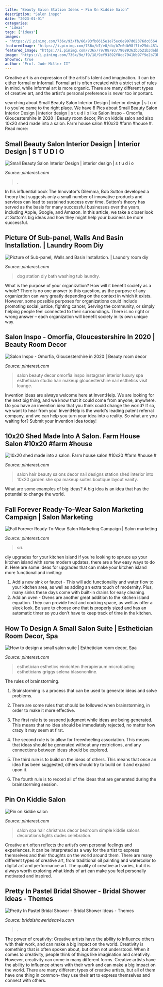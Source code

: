 ```yaml
---
title: "Beauty Salon Station Ideas ~ Pin On Kiddie Salon"
description: "Salon inspo"
date: "2023-01-01"
categories:
- "ideas"
tags: ["ideas"]
images:
- "https://i.pinimg.com/736x/93/fb/66/93fb6615e1e75ec0e997d02376dc0564.jpg"
featuredImage: "https://i.pinimg.com/736x/b7/e0/db/b7e0db98f7fe25dc481adf18ee8aff16.jpg"
featured_image: "https://i.pinimg.com/736x/79/08/93/79089363b3521b3debb6a444973ceac9.jpg"
image: "https://i.pinimg.com/736x/9e/f9/18/9ef91892f8cc7941bb97f9e2b73b65a4--beauty-salon-interior-salon-interior-design.jpg"
ShowToc: true
author: "Prof. Jude Miller II"
---
```



Creative art is an expression of the artist's talent and imagination. It can be either formal or informal. Formal art is often created with a strict set of rules in mind, while informal art is more organic. There are many different types of creative art, and the artist's personal preference is never too important.

	

		
searching about Small Beauty Salon Interior Design | interior design | s t u d i o you've came to the right place. We have 8 Pics about Small Beauty Salon Interior Design | interior design | s t u d i o like Salon Inspo - Omorfia, Gloucestershire in 2020 | Beauty room decor, Pin on kiddie salon and also 10x20 shed made into a salon. Farm house salon #10x20 #farm #house #. Read more:
		
    
## Small Beauty Salon Interior Design | Interior Design | S T U D I O

<img loading=lazy src="https://i.pinimg.com/736x/9e/f9/18/9ef91892f8cc7941bb97f9e2b73b65a4--beauty-salon-interior-salon-interior-design.jpg" onerror="this.onerror=null;this.src='https://tse3.mm.bing.net/th?id=OIP.2LUjEUNNzTTJxCXxvq6CSwHaJ4&amp;pid=15.1';" alt="Small Beauty Salon Interior Design | interior design | s t u d i o">

_Source: pinterest.com_

>. 

	

In his influential book The Innovator's Dilemma, Bob Sutton developed a theory that suggests only a small number of innovative products and services can lead to sustained success over time. Sutton's theory has served as the basis for many successful businesses over the years, including Apple, Google, and Amazon. In this article, we take a closer look at Sutton's big ideas and how they might help your business be more successful.

    
## Picture Of Sub-panel, Walls And Basin Installation. | Laundry Room Diy

<img loading=lazy src="https://i.pinimg.com/736x/93/fb/66/93fb6615e1e75ec0e997d02376dc0564.jpg" onerror="this.onerror=null;this.src='https://tse1.mm.bing.net/th?id=OIP.8kdHPqVYvMni6OcQ4qKULQHaNK&amp;pid=15.1';" alt="Picture of Sub-panel, Walls and Basin Installation. | Laundry room diy">

_Source: pinterest.com_

>dog station diy bath washing tub laundry. 

	

What is the purpose of your organization? How will it benefit society as a whole?
There is no one answer to this question, as the purpose of any organization can vary greatly depending on the context in which it exists. However, some possible purposes for organizations could include promoting social justice, fighting cancer, Serving the community, or simply helping people feel connected to their surroundings. There is no right or wrong answer – each organization will benefit society in its own unique way.

    
## Salon Inspo - Omorfia, Gloucestershire In 2020 | Beauty Room Decor

<img loading=lazy src="https://i.pinimg.com/736x/2d/b3/75/2db375f1f992a0239f0a4b94baf7e15f.jpg" onerror="this.onerror=null;this.src='https://tse4.mm.bing.net/th?id=OIP.n6ZNs_XcT3xzd8ZdlP54qwHaJq&amp;pid=15.1';" alt="Salon Inspo - Omorfia, Gloucestershire in 2020 | Beauty room decor">

_Source: pinterest.com_

>salon beauty decor omorfia inspo instagram interior luxury spa esthetician studio hair makeup gloucestershire nail esthetics visit lounge. 

	

Invention ideas are always welcome here at InventHelp. We are looking for the next big thing, and we know that it could come from anyone, anywhere. Do you have an invention idea that you think could change the world? If so, we want to hear from you! InventHelp is the world's leading patent referral company, and we can help you turn your idea into a reality. So what are you waiting for? Submit your invention idea today!

    
## 10x20 Shed Made Into A Salon. Farm House Salon #10x20 #farm #house #

<img loading=lazy src="https://i.pinimg.com/736x/79/08/93/79089363b3521b3debb6a444973ceac9.jpg" onerror="this.onerror=null;this.src='https://tse4.mm.bing.net/th?id=OIP.KaPWuhtOzlYE5mPUeMRIggHaJ3&amp;pid=15.1';" alt="10x20 shed made into a salon. Farm house salon #10x20 #farm #house #">

_Source: pinterest.com_

>salon hair beauty salons decor nail designs station shed interior into 10x20 garden she spa makeup suites boutique layout vanity. 

	

What are some examples of big ideas?
A big idea is an idea that has the potential to change the world.

    
## Fall Forever Ready-To-Wear Salon Marketing Campaign | Salon Marketing

<img loading=lazy src="https://i.pinimg.com/736x/da/b0/a0/dab0a078e877ebf2843b65e893ee1795.jpg" onerror="this.onerror=null;this.src='https://tse3.mm.bing.net/th?id=OIP.2XqDNyjmwAQc0ZxinUbbkgHaMH&amp;pid=15.1';" alt="Fall Forever Ready-To-Wear Salon Marketing Campaign | Salon marketing">

_Source: pinterest.com_

>sri. 

	

diy upgrades for your kitchen island
If you're looking to spruce up your kitchen island with some modern updates, there are a few easy ways to do it. Here are some ideas for upgrades that can make your kitchen island more functional and inviting: 
1. Add a new sink or faucet - This will add functionality and water flow to your kitchen area, as well as adding an extra touch of modernity. Plus, many sinks these days come with built-in drains for easy cleaning. 
2. Add an oven - Ovens are another great addition to the kitchen island equation. They can provide heat and cooking space, as well as offer a sleek look. Be sure to choose one that is properly sized and has an automatic timer so you don't have to keep track of time in the kitchen. 

    
## How To Design A Small Salon Suite | Esthetician Room Decor, Spa

<img loading=lazy src="https://i.pinimg.com/736x/b7/e0/db/b7e0db98f7fe25dc481adf18ee8aff16.jpg" onerror="this.onerror=null;this.src='https://tse2.mm.bing.net/th?id=OIP.nHlXAIJEDkvvL02N9U6QawHaJ3&amp;pid=15.1';" alt="How to design a small salon suite | Esthetician room decor, Spa">

_Source: pinterest.com_

>esthetician esthetics einrichten therapieraum microblading estheticians griggs selena blasononline. 

	

The rules of brainstorming.
1. Brainstorming is a process that can be used to generate ideas and solve problems.
2. There are some rules that should be followed when brainstorming, in order to make it more effective.

3. The first rule is to suspend judgment while ideas are being generated. This means that no idea should be immediately rejected, no matter how crazy it may seem at first.

4. The second rule is to allow for freewheeling association. This means that ideas should be generated without any restrictions, and any connections between ideas should be explored.

5. The third rule is to build on the ideas of others. This means that once an idea has been suggested, others should try to build on it and expand upon it.

6. The fourth rule is to record all of the ideas that are generated during the brainstorming session.

    
## Pin On Kiddie Salon

<img loading=lazy src="https://i.pinimg.com/736x/d8/cb/62/d8cb629d6b0b133b03aca35c1594c441--kids-salon-kids-spa.jpg" onerror="this.onerror=null;this.src='https://tse4.mm.bing.net/th?id=OIP.e46rdcxDU2ywoqZo3eFjjQHaJ4&amp;pid=15.1';" alt="Pin on kiddie salon">

_Source: pinterest.com_

>salon spa hair christmas decor bedroom simple kiddie salons decorations lights dudes celebration. 

	

Creative art often reflects the artist’s own personal feelings and experiences. It can be interpreted as a way for the artist to express themselves and their thoughts on the world around them. There are many different types of creative art, from traditional oil painting and watercolor to digital art and performance art. The quality of creative art varies, but it is always worth exploring what kinds of art can make you feel personally motivated and inspired.

    
## Pretty In Pastel Bridal Shower - Bridal Shower Ideas - Themes

<img loading=lazy src="https://www.bridalshowerideas4u.com/wp-content/uploads/2016/11/Pretty-In-Pastel-Bridal-Shower-Flower-Cake.jpeg" onerror="this.onerror=null;this.src='https://tse1.mm.bing.net/th?id=OIP.j1jaTfHfHk8u6Fk32Z1xFgHaJ4&amp;pid=15.1';" alt="Pretty In Pastel Bridal Shower - Bridal Shower Ideas - Themes">

_Source: bridalshowerideas4u.com_

>. 

	

The power of creativity: Creative artists have the ability to influence others with their work, and can make a big impact on the world.
Creativity is something that is often spoken about, but often not understood. When it comes to creativity, people think of things like imagination and creativity. However, creativity can come in many different forms. Creative artists have the ability to influence others with their work and can make a big impact on the world. There are many different types of creative artists, but all of them have one thing in common- they use their art to express themselves and connect with others.

